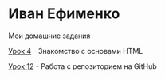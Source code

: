 

# Иван Ефименко
Мои домашние задания

[Урок 4](https://bossyara777.github.io/Urok-4/ "Моя готовая домашка") - Знакомство с основами HTML


[Урок 12](https://bossyara777.github.io/Lesson_12/ "Моя готовая домашка") - Работа с репозиторием на GitHub 
